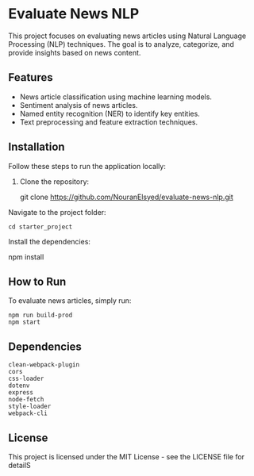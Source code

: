 # Evaluate News NLP

This project focuses on evaluating news articles using Natural Language Processing (NLP) techniques. The goal is to analyze, categorize, and provide insights based on news content. 

## Features

- News article classification using machine learning models.
- Sentiment analysis of news articles.
- Named entity recognition (NER) to identify key entities.
- Text preprocessing and feature extraction techniques.

## Installation

Follow these steps to run the application locally:

1. Clone the repository:


   git clone https://github.com/NouranElsyed/evaluate-news-nlp.git

Navigate to the project folder:

    cd starter_project

Install the dependencies:

npm install


##  How to Run
To evaluate news articles, simply run:

    npm run build-prod
    npm start



## Dependencies

 
    clean-webpack-plugin
    cors
    css-loader
    dotenv
    express
    node-fetch
    style-loader
    webpack-cli


## License
This project is licensed under the MIT License - see the LICENSE file for detailS